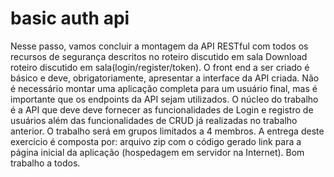 # basic auth api
 Nesse passo, vamos concluir a montagem da API RESTful com todos os recursos de segurança descritos no roteiro discutido em sala Download roteiro discutido em sala(login/register/token). O front end a ser criado é básico e deve, obrigatoriamente, apresentar a interface da API criada. Não é necessário montar uma aplicação completa para um usuário final, mas é importante que os endpoints da API sejam utilizados.  O núcleo do trabalho é a API que deve deve fornecer as funcionalidades de Login e registro de usuários além das funcionalidades de CRUD já realizadas no trabalho anterior.  O trabalho será em grupos limitados a 4 membros. A entrega deste exercício é composta por:  arquivo zip com o código gerado link para a página inicial da aplicação (hospedagem em servidor na Internet). Bom trabalho a todos.
